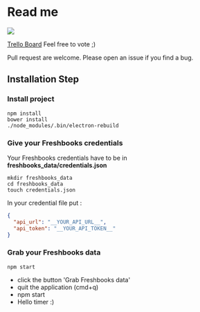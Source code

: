 # Read me
![](http://benoit-vasseur.github.io/time-tracker/screenshot.png)

[Trello Board](https://trello.com/b/7HJ1jnes/timer-app)
Feel free to vote ;)

Pull request are welcome.
Please open an issue if you find a bug.

## Installation Step

### Install project
```
npm install
bower install
./node_modules/.bin/electron-rebuild
```

### Give your Freshbooks credentials
Your Freshbooks credentials have to be in **freshbooks_data/credentials.json**
```
mkdir freshbooks_data
cd freshbooks_data
touch credentials.json
```

In your credential file put :
```json
{
  "api_url": "__YOUR_API_URL__",
  "api_token": "__YOUR_API_TOKEN__"
}
```

### Grab your Freshbooks data
```
npm start
```
- click the button 'Grab Freshbooks data'
- quit the application (cmd+q)
- npm start
- Hello timer :)
